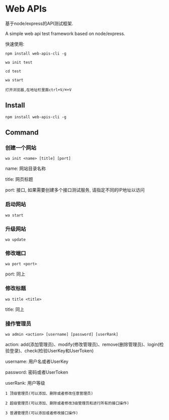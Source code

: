 # Web APIs

基于node/express的API测试框架.

A simple web api test framework based on node/express.

快速使用:

    npm install web-apis-cli -g

    wa init test

    cd test

    wa start

    打开浏览器,在地址栏里面ctrl+V/⌘+V

## Install

`npm install web-apis-cli -g`

## Command

### 创建一个网站

`wa init <name> [title] [port]`

name: 网站目录名称

title: 网页标题

port: 接口, 如果需要创建多个接口测试服务, 请指定不同的IP地址以访问

### 启动网站

`wa start`

### 升级网站

`wa update`

### 修改端口

`wa port <port>`

port: 同上

### 修改标题

`wa title <title>`

title: 同上

### 操作管理员

`wa admin <action> [username] [password] [userRank]`

action: add(添加管理员)、modify(修改管理员)、remove(删除管理员)、login(检验登录)、check(检验UserKey和UserToken)

username: 用户名或者UserKey

password: 密码或者UserToken

userRank: 用户等级

    1 顶级管理员(可以添加、删除或者修改任意管理员)

    2 超级管理员(可以添加、删除或者修改3级管理员和进行所有的接口操作)

    3 普通管理员(可以添加或者修改接口操作)